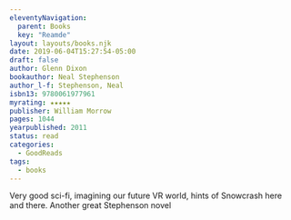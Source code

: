```yaml
---
eleventyNavigation:
  parent: Books
  key: "Reamde"
layout: layouts/books.njk
date: 2019-06-04T15:27:54-05:00
draft: false
author: Glenn Dixon
bookauthor: Neal Stephenson
author_l-f: Stephenson, Neal
isbn13: 9780061977961
myrating: ★★★★★
publisher: William Morrow
pages: 1044
yearpublished: 2011
status: read
categories:
  - GoodReads
tags:
  - books
---
```

Very good sci-fi, imagining our future VR world, hints of Snowcrash here and there. Another great Stephenson novel